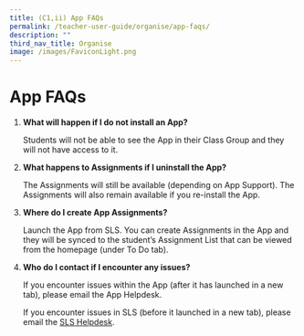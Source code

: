 ```yaml
---
title: (C1,ii) App FAQs
permalink: /teacher-user-guide/organise/app-faqs/
description: ""
third_nav_title: Organise
image: /images/FaviconLight.png
---
```

<h1>App FAQs</h1>

<ol>
  <li>
    <strong>What will happen if I do not install an App?</strong>
    <p>Students will not be able to see the App in their Class Group and they will not have access to it.</p>
  </li>
  <li>
    <strong>What happens to Assignments if I uninstall the App?</strong>
    <p>The Assignments will still be available (depending on App Support). The Assignments will also remain available if you re-install the App.</p>
  </li>
  <li>
    <strong>Where do I create App Assignments?</strong>
    <p>Launch the App from SLS. You can create Assignments in the App and they will be synced to the student’s Assignment List that can be viewed from the homepage (under To Do tab).</p>
  </li>
  <li>
    <strong>Who do I contact if I encounter any issues?</strong>
    <p>If you encounter issues within the App (after it has launched in a new tab), please email the App Helpdesk.</p>
    <p>If you encounter issues in SLS (before it launched in a new tab), please email the <a target="_blank" href="/login-troubleshooting/get-help/contact-sls-helpdesk/">SLS&nbsp;Helpdesk</a>.</p>
  </li>
</ol>